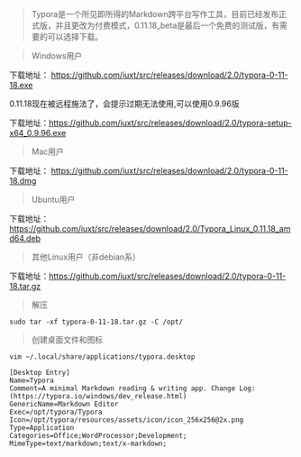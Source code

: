 > Typora是一个所见即所得的Markdown跨平台写作工具，目前已经发布正式版，并且更改为付费模式，0.11.18_beta是最后一个免费的测试版，有需要的可以选择下载。

> Windows用户

下载地址： https://github.com/iuxt/src/releases/download/2.0/typora-0-11-18.exe


0.11.18现在被远程施法了，会提示过期无法使用,可以使用0.9.96版


下载地址：https://github.com/iuxt/src/releases/download/2.0/typora-setup-x64_0.9.96.exe


> Mac用户

下载地址： https://github.com/iuxt/src/releases/download/2.0/typora-0-11-18.dmg

> Ubuntu用户

下载地址：https://github.com/iuxt/src/releases/download/2.0/Typora_Linux_0.11.18_amd64.deb

> 其他Linux用户（非debian系）

下载地址：https://github.com/iuxt/src/releases/download/2.0/typora-0-11-18.tar.gz

> 解压

```
sudo tar -xf typora-0-11-18.tar.gz -C /opt/
```

> 创建桌面文件和图标

```
vim ~/.local/share/applications/typora.desktop

[Desktop Entry]
Name=Typora
Comment=A minimal Markdown reading & writing app. Change Log: (https://typora.io/windows/dev_release.html)
GenericName=Markdown Editor
Exec=/opt/typora/Typora
Icon=/opt/typora/resources/assets/icon/icon_256x256@2x.png
Type=Application
Categories=Office;WordProcessor;Development;
MimeType=text/markdown;text/x-markdown;
```
